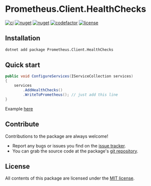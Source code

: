 # Prometheus.Client.HealthChecks

[![ci](https://img.shields.io/github/actions/workflow/status/prom-client-net/prom-client-healthchecks/ci.yml?branch=main&label=ci&logo=github&style=flat-square)](https://github.com/prom-client-net/prom-client-healthchecks/actions/workflows/ci.yml)
[![nuget](https://img.shields.io/nuget/v/Prometheus.Client.HealthChecks?logo=nuget&style=flat-square)](https://www.nuget.org/packages/Prometheus.Client.HealthChecks)
[![nuget](https://img.shields.io/nuget/dt/Prometheus.Client.HealthChecks?logo=nuget&style=flat-square)](https://www.nuget.org/packages/Prometheus.Client.HealthChecks)
[![codefactor](https://img.shields.io/codefactor/grade/github/prom-client-net/prom-client-healthchecks?logo=codefactor&style=flat-square)](https://www.codefactor.io/repository/github/prom-client-net/prom-client-healthchecks)
[![license](https://img.shields.io/github/license/prom-client-net/prom-client-healthchecks?style=flat-square)](https://github.com/prom-client-net/prom-client-healthchecks/blob/main/LICENSE)

## Installation

```sh
dotnet add package Prometheus.Client.HealthChecks
```

## Quick start

```c#
public void ConfigureServices(IServiceCollection services)
{
    services
        .AddHealthChecks()
        .WriteToPrometheus(); // just add this line
}
```

Example [here](https://github.com/prom-client-net/prom-examples)

## Contribute

Contributions to the package are always welcome!

* Report any bugs or issues you find on the [issue tracker](https://github.com/prom-client-net/prom-client-healthchecks/issues).
* You can grab the source code at the package's [git repository](https://github.com/prom-client-net/prom-client-healthchecks).

## License

All contents of this package are licensed under the [MIT license](https://opensource.org/licenses/MIT).
